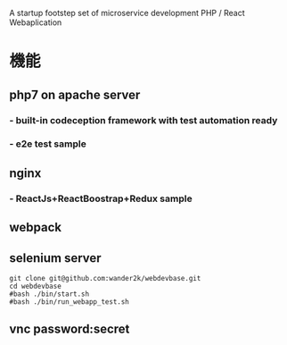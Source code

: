 A startup footstep set of microservice development
PHP / React Webaplication
# 機能
## php7 on apache server
### - built-in codeception framework with test automation ready
### - e2e test sample
## nginx
### - ReactJs+ReactBoostrap+Redux sample
## webpack
## selenium server

```
git clone git@github.com:wander2k/webdevbase.git
cd webdevbase
#bash ./bin/start.sh
#bash ./bin/run_webapp_test.sh
```

## vnc password:secret
